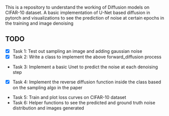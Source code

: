 This is a repository to understand the working of Diffusion models on CIFAR-10 dataset.
A basic implementation of U-Net based diffusion in pytorch and visualizations to see the prediction of noise at certain epochs in the training and image denoising

## TODO

- [x] Task 1: Test out sampling an image and adding gaussian noise
- [x] Task 2: Write a class to implement the above forward_diffusion process
- Task 3: Implement a basic Unet to predict the noise at each denoising step
- [x] Task 4: Implement the reverse diffusion function inside the class based on the sampling algo in the paper
- Task 5: Train and plot loss curves on CIFAR-10 dataset
- Task 6: Helper functions to see the predicted and ground truth noise distribution and images generated
